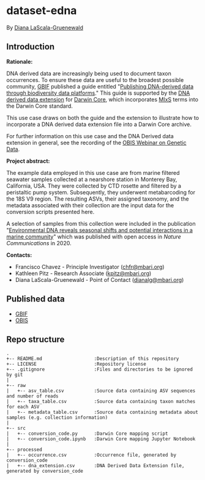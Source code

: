 # dataset-edna
By [Diana LaScala-Gruenewald](https://github.com/dianalg)

## Introduction
**Rationale:**

DNA derived data are increasingly being used to document taxon 
occurrences. To ensure these data are useful to the broadest possible 
community, [GBIF](https://www.gbif.org/) published a guide entitled "[Publishing DNA-derived 
data through biodiversity data platforms](https://docs.gbif-uat.org/publishing-dna-derived-data/1.0/en/)." 
This guide is supported by the [DNA derived data extension](https://tools.gbif.org/dwca-validator/extension.do?id=http://rs.gbif.org/terms/1.0/DNADerivedData) 
for [Darwin Core](https://dwc.tdwg.org/), which incorporates [MIxS](https://gensc.org/mixs/) 
terms into the Darwin Core standard. 

This use case draws on both the guide and the extension to illustrate 
how to incorporate a DNA derived data extension file into a Darwin Core
archive. 

For further information on this use case and the DNA Derived data extension
in general, see the recording of the [OBIS Webinar on Genetic Data](https://obis.org/2021/10/13/gendatawebinar/).

**Project abstract:**

The example data employed in this use case are from marine 
filtered seawater samples collected at a nearshore station in 
Monterey Bay, California, USA. They were collected by CTD
rosette and filtered by a peristaltic pump system. Subsequently, 
they underwent metabarcoding for the 18S V9 region. The resulting
ASVs, their assigned taxonomy, and the metadata associated with their
collection are the input data for the conversion scripts 
presented here.

A selection of samples from this collection were included in the 
publication "[Environmental DNA reveals seasonal shifts and potential 
interactions in a marine community](https://www.nature.com/articles/s41467-019-14105-1)"
 which was published with open access in *Nature Communications* in 2020.

**Contacts:**
- Francisco Chavez - Principle Investigator ([chfr@mbari.org](chfr@mbari.org))
- Kathleen Pitz - Research Associate ([kpitz@mbari.org](kpitz@mbari.org))
- Diana LaScala-Gruenewald - Point of Contact ([dianalg@mbari.org](dianalg@mbari.org))

## Published data
- [GBIF](https://www.gbif.org/dataset/e0b59ee7-19ae-4eb0-9217-33317fb50d47)
- [OBIS](https://obis.org/dataset/62b97724-da17-4ca7-9b26-b2a22aeaab51)

## Repo structure
```
.
+-- README.md                   :Description of this repository
+-- LICENSE                     :Repository license
+-- .gitignore                  :Files and directories to be ignored by git
|
+-- raw
|   +-- asv_table.csv           :Source data containing ASV sequences and number of reads
|   +-- taxa_table.csv          :Source data containing taxon matches for each ASV
|   +-- metadata_table.csv      :Source data containing metadata about samples (e.g. collection information)
|
+-- src
|   +-- conversion_code.py      :Darwin Core mapping script
|   +-- conversion_code.ipynb   :Darwin Core mapping Jupyter Notebook
|
+-- processed
|   +-- occurrence.csv          :Occurrence file, generated by conversion_code
|   +-- dna_extension.csv       :DNA Derived Data Extension file, generated by conversion_code

```

